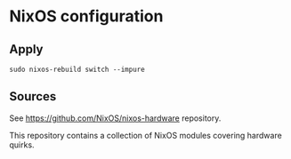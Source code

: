 # NixOS configuration

## Apply

```
sudo nixos-rebuild switch --impure
```

## Sources

See https://github.com/NixOS/nixos-hardware repository.

This repository contains a collection of NixOS modules covering hardware quirks.
